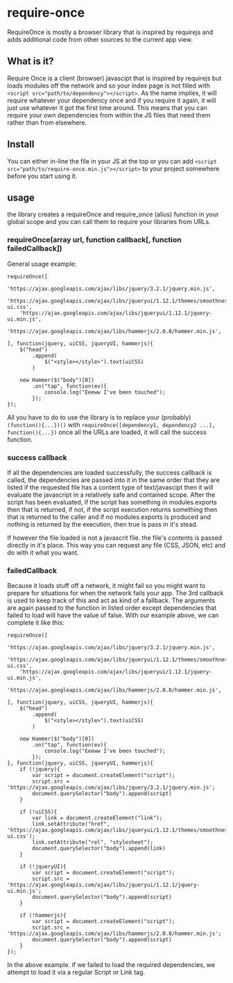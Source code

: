 # require-once
RequireOnce is mostly a browser library that is inspired by requirejs and adds additional code from other sources to the current app view.

## What is it?
Require Once is a client (browser) javascipt that is inspired by requirejs but loads modules off the network and so your index page is not filled with `<script src="path/to/dependency"></script>`. As the name implies, it will require whatever your dependency once and if you require it again, it will just use whatever it got the first time around. This means that you can require your own dependencies from within the JS files that need them rather than from elsewhere.

## Install
You can either in-line the file in your JS at the top or you can add `<script src="path/to/require-once.min.js"></script>` to your project somewhere before you start using it.

## usage
the library creates a requireOnce and require_once (alius) function in your global scope and you can call them to require your libraries from URLs.

### requireOnce(array url, function callback[, function failedCallback])

General usage example:
```javascipt
requireOnce([
    'https://ajax.googleapis.com/ajax/libs/jquery/3.2.1/jquery.min.js',
    'https://ajax.googleapis.com/ajax/libs/jqueryui/1.12.1/themes/smoothness/jquery-ui.css',
    'https://ajax.googleapis.com/ajax/libs/jqueryui/1.12.1/jquery-ui.min.js',
    'https://ajax.googleapis.com/ajax/libs/hammerjs/2.0.8/hammer.min.js',

], function(jquery, uiCSS, jqueryUI, hammerjs){
    $("head")
        .append(
            $("<style></style>").text(uiCSS)
        )

    new Hammer($("body")[0])
        .on("tap", function(ev){
            console.log("Eeeww I've been touched");
        });
});
```

All you have to do to use the library is to replace your (probably) `(function(){...})()` with `requireOnce([dependency1, dependency2 ...], function(){...})` once all the URLs are loaded, it will call the success function.

### success callback
If all the dependencies are loaded successfully, the success callback is called, the dependencies are passed into it in the same order that they are listed if the requested file has a content type of text/javascipt then it will evaluate the javascript in a relatively safe and contained scope. After the script has been evaluated, if the script has something in modules.exports then that is returned, if not, if the script execution returns something then that is returned to the caller and if no modules.exports is produced and nothing is returned by the execution, then true is pass in it's stead.

If however the file loaded is not a javascrit file. the file's contents is passed directly in it's place. This way you can request any file (CSS, JSON, etc) and do with it what you want.

### failedCallback
Because it loads stuff off a network, it might fail so you might want to prepare for situations for when the network fails your app. The 3rd callback is used to keep track of this and act as kind of a fallback. The arguments are again passed to the function in listed order except dependencies that failed to load will have the value of false. With our example above, we can complete it like this:

```javascipt
requireOnce([
    'https://ajax.googleapis.com/ajax/libs/jquery/3.2.1/jquery.min.js',
    'https://ajax.googleapis.com/ajax/libs/jqueryui/1.12.1/themes/smoothness/jquery-ui.css',
    'https://ajax.googleapis.com/ajax/libs/jqueryui/1.12.1/jquery-ui.min.js',
    'https://ajax.googleapis.com/ajax/libs/hammerjs/2.0.8/hammer.min.js',

], function(jquery, uiCSS, jqueryUI, hammerjs){
    $("head")
        .append(
            $("<style></style>").text(uiCSS)
        )

    new Hammer($("body")[0])
        .on("tap", function(ev){
            console.log("Eeeww I've been touched");
        });
}, function(jquery, uiCSS, jqueryUI, hammerjs){
    if (!jquery){
        var script = document.createElement("script");
        script.src = 'https://ajax.googleapis.com/ajax/libs/jquery/3.2.1/jquery.min.js';
        document.querySelector("body").append(script)
    }

    if (!uiCSS){
        var link = document.createElement("link");
        link.setAttribute("href", 'https://ajax.googleapis.com/ajax/libs/jqueryui/1.12.1/themes/smoothness/jquery-ui.css');
        link.setAttribute("rel", "stylesheet");
        document.querySelector("body").append(link)
    }

    if (!jqueryUI){
        var script = document.createElement("script");
        script.src = 'https://ajax.googleapis.com/ajax/libs/jqueryui/1.12.1/jquery-ui.min.js';
        document.querySelector("body").append(script)
    }

    if (!hammerjs){
        var script = document.createElement("script");
        script.src = 'https://ajax.googleapis.com/ajax/libs/hammerjs/2.0.8/hammer.min.js';
        document.querySelector("body").append(script)
    }
});
```

In the above example. if we failed to load the required dependencies, we attempt to load it via a regular Script or Link tag.

## <script> tags in the index?
and now that you are loading your dependencies and modules off the network in your javascipt, you can remove them from your html responses. however if you still have them there, there's really no harm since most browsers are pretty good about caching and reusing them. Ideally, the library will detect already loaded assets in the page but that would be too complicated so meh~

## Licence?
MIT = free for all yay?